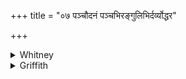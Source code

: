 +++
title = "०७ पञ्चौदनं पञ्चभिरङ्गुलिभिर्दर्व्योद्धर"

+++

<details><summary>Whitney</summary>

### Translation
7. Accompanied by five rice-messes (*-odaná*), by the five fingers, with  
the spoon, take thou up five-fold that rice-mess. In the eastern quarter  
set thou the head of the goat; in the southern (*dákṣiṇa*) quarter set  
his right (*dákṣiṇa*) side.

### Notes
Verses 7-9 are not found in other texts, not even in Ppp.\* The comm.  
(against the accent) explains *páñcāudanam* as *pañcadhā vibhaktam  
odanam; uddhara* as "take out of the kettle (*sthālī*) and set on the  
*barhis*"; and, both here and in the following verse, he substitutes for  
the actual part of the animal the cooked meat taken from such part, with  
the share of rice-mess that goes with it. The verse is a *jagatī* only  
by number of syllables (11 + 13: 11 + 13 = 48; each pāda ⌊save **b**⌋  
has trochaic close). ⌊Reject *diśí* in **d** and scan as 11 + 12: 11 +  
11⌋ \*⌊In a supplementary note, Roth says that they do occur (as noted  
above) in Ppp. xvi.⌋
</details>

<details><summary>Griffith</summary>

Set the Goat's head toward the eastern region, and turn his right side to the southern quarter. His hinder part turn to the western quarter, and set his left side to the northern region.
</details>
